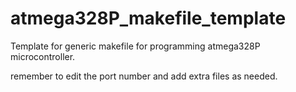 # atmega328P_makefile_template
Template for generic makefile for programming atmega328P microcontroller.

remember to edit the port number and add extra files as needed.
